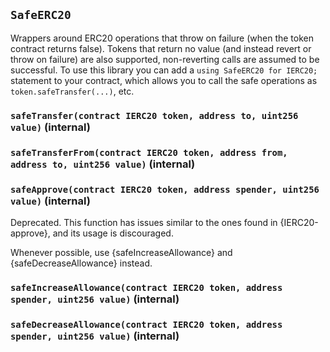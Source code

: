 ## `SafeERC20`



Wrappers around ERC20 operations that throw on failure (when the token
contract returns false). Tokens that return no value (and instead revert or
throw on failure) are also supported, non-reverting calls are assumed to be
successful.
To use this library you can add a `using SafeERC20 for IERC20;` statement to your contract,
which allows you to call the safe operations as `token.safeTransfer(...)`, etc.


### `safeTransfer(contract IERC20 token, address to, uint256 value)` (internal)





### `safeTransferFrom(contract IERC20 token, address from, address to, uint256 value)` (internal)





### `safeApprove(contract IERC20 token, address spender, uint256 value)` (internal)



Deprecated. This function has issues similar to the ones found in
{IERC20-approve}, and its usage is discouraged.

Whenever possible, use {safeIncreaseAllowance} and
{safeDecreaseAllowance} instead.

### `safeIncreaseAllowance(contract IERC20 token, address spender, uint256 value)` (internal)





### `safeDecreaseAllowance(contract IERC20 token, address spender, uint256 value)` (internal)








